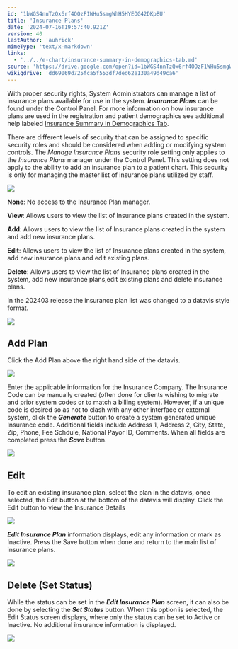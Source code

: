 ```yaml
---
id: '1bWGS4nnTzQx6rf4OOzF1WHu5smgWhH5HYEOG42DKpBU'
title: 'Insurance Plans'
date: '2024-07-16T19:57:40.921Z'
version: 40
lastAuthor: 'auhrick'
mimeType: 'text/x-markdown'
links:
  - '../../e-chart/insurance-summary-in-demographics-tab.md'
source: 'https://drive.google.com/open?id=1bWGS4nnTzQx6rf4OOzF1WHu5smgWhH5HYEOG42DKpBU'
wikigdrive: 'dd69069d725fca5f553df7ded62e130a49d49ca6'
---
```

With proper security rights, System Administrators can manage a list of insurance plans available for use in the system. **_Insurance Plans_** can be found under the Control Panel. For more information on how insurance plans are used in the registration and patient demographics see additional help labeled [Insurance Summary in Demographics Tab](../../e-chart/insurance-summary-in-demographics-tab.md).

There are different levels of security that can be assigned to specific security roles and should be considered when adding or modifying system controls. The *Manage Insurance Plans* security role setting only applies to the *Insurance Plans* manager under the Control Panel. This setting does not apply to the ability to add an insurance plan to a patient chart. This security is only for managing the master list of insurance plans utilized by staff.

![](../insurance-plans.assets/a84a87d88dc94e900889cef54d55cf61.png)

**None**: No access to the Insurance Plan manager.

**View**: Allows users to view the list of Insurance plans created in the system.

**Add**: Allows users to view the list of Insurance plans created in the system and add new insurance plans.

**Edit**: Allows users to view the list of Insurance plans created in the system, add new insurance plans and edit existing plans.

**Delete**: Allows users to view the list of Insurance plans created in the system, add new insurance plans,edit existing plans and delete insurance plans.

In the 202403 release the insurance plan list was changed to a datavis style format.

![](../insurance-plans.assets/04818efefe11a191681bc043b80a9fec.png)

## Add Plan

Click the Add Plan above the right hand side of the datavis.

![](../insurance-plans.assets/6f64814307f85ff97ccc14736dac9d71.png)

Enter the applicable information for the Insurance Company.  The Insurance Code can be manually created (often done for clients wishing to migrate and prior system codes or to match a billing system). However, if a unique code is desired so as not to clash with any other interface or external system, click the **_Generate_** button to create a system generated unique Insurance code. Additional fields include Address 1, Address 2, City, State, Zip, Phone, Fee Schdule, National Payor ID, Comments. When all fields are completed press the **_Save_** button.

![](../insurance-plans.assets/658a4285d4f8ed38ec56f201fba5fcc3.png)

## Edit

To edit an existing insurance plan, select the plan in the datavis, once selected, the Edit button at the bottom of the datavis will display. Click the Edit button to view the Insurance Details

![](../insurance-plans.assets/eccc86f6106b66d670410e88e1d7947b.png)

**_Edit Insurance Plan_** information displays, edit any information or mark as Inactive. Press the Save button when done and return to the main list of insurance plans.

![](../insurance-plans.assets/7f68c09d8609e8ccb2701dda572a04f3.png)

## Delete (Set Status)

While the status can be set in the **_Edit Insurance Plan_** screen, it can also be done by selecting the **_Set Status_** button. When this option is selected, the Edit Status screen displays, where only the status can be set to Active or Inactive. No additional insurance information is displayed.

![](../insurance-plans.assets/7c37fea34c32cf8ad2eee68f42a74de8.png)
